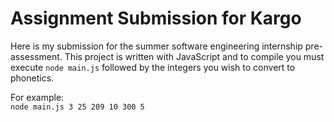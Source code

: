 # Assignment Submission for Kargo

Here is my submission for the summer software engineering internship pre-assessment. This project is written with JavaScript and to compile you must execute `node main.js` followed by the integers you wish to convert to phonetics.

For example:  
`node main.js 3 25 209 10 300 5`
